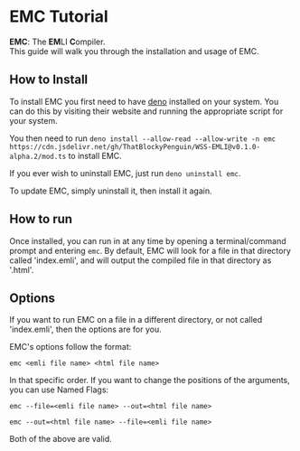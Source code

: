 EMC Tutorial
============

**EMC**: The **EM**LI **C**ompiler.
<br>
This guide will walk you through the installation and usage of EMC.

## How to Install
To install EMC you first need to have [deno](https://deno.land) installed on your system. You can do this by visiting their website and running the appropriate script for your system.

You then need to run `deno install --allow-read --allow-write -n emc https://cdn.jsdelivr.net/gh/ThatBlockyPenguin/WSS-EMLI@v0.1.0-alpha.2/mod.ts` to install EMC.

If you ever wish to uninstall EMC, just run `deno uninstall emc`.

To update EMC, simply uninstall it, then install it again.

## How to run
Once installed, you can run in at any time by opening a terminal/command prompt and entering `emc`. By default, EMC will look for a file in that directory called 'index.emli', and will output the compiled file in that directory as '<inputted file name>.html'.

## Options
If you want to run EMC on a file in a different directory, or not called 'index.emli', then the options are for you.

EMC's options follow the format:
```
emc <emli file name> <html file name>
```
In that specific order. If you want to change the positions of the arguments, you can use Named Flags:
```
emc --file=<emli file name> --out=<html file name>
```
```
emc --out=<html file name> --file=<emli file name>
```

Both of the above are valid.

